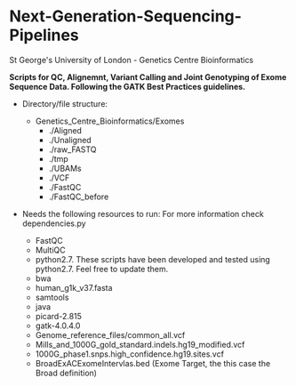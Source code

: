 # Next-Generation-Sequencing-Pipelines
St George's University of London - Genetics Centre Bioinformatics

**Scripts for QC, Alignemnt, Variant Calling and Joint Genotyping of Exome Sequence Data. Following the GATK Best Practices guidelines.**

- Directory/file structure:

  - Genetics_Centre_Bioinformatics/Exomes
    - ./Aligned
    - ./Unaligned
    - ./raw_FASTQ
    - ./tmp
    - ./UBAMs
    - ./VCF
    - ./FastQC
    - ./FastQC_before


- Needs the following resources to run:
For more information check dependencies.py

  - FastQC
  - MultiQC
  - python2.7. These scripts have been developed and tested using python2.7. Feel free to update them.
  - bwa
  - human_g1k_v37.fasta
  - samtools
  - java
  - picard-2.815
  - gatk-4.0.4.0
  - Genome_reference_files/common_all.vcf
  - Mills_and_1000G_gold_standard.indels.hg19_modified.vcf
  - 1000G_phase1.snps.high_confidence.hg19.sites.vcf
  - BroadExACExomeIntervlas.bed (Exome Target, the this case the Broad definition)
